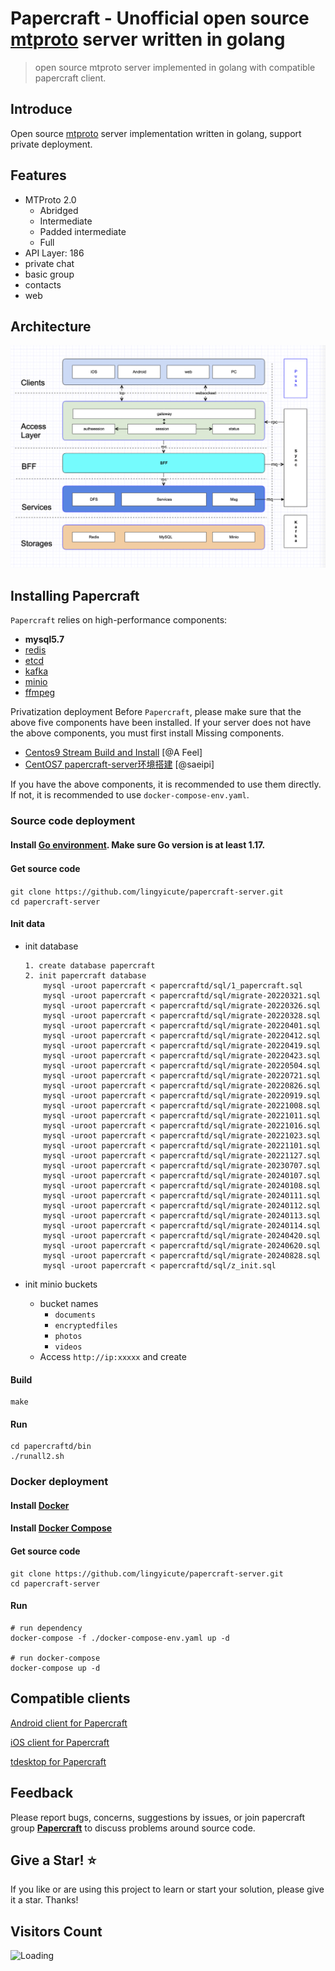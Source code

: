 # Papercraft - Unofficial open source [mtproto](https://papercraft-official.github.io/mtproto) server written in golang
> open source mtproto server implemented in golang with compatible papercraft client.

## Introduce
Open source [mtproto](https://papercraft-official.github.io/mtproto) server implementation written in golang, support private deployment.

## Features
- MTProto 2.0
  - Abridged
  - Intermediate
  - Padded intermediate
  - Full
- API Layer: 186
- private chat
- basic group
- contacts
- web

## Architecture
![Architecture](docs/image/architecture-001.png)

## Installing Papercraft 
`Papercraft` relies on high-performance components: 

- **mysql5.7**
- [redis](https://redis.io/)
- [etcd](https://etcd.io/)
- [kafka](https://kafka.apache.org/quickstart)
- [minio](https://docs.min.io/docs/minio-quickstart-guide.html#GNU/Linux)
- [ffmpeg](https://www.johnvansickle.com/ffmpeg/)

Privatization deployment Before `Papercraft`, please make sure that the above five components have been installed. If your server does not have the above components, you must first install Missing components. 

- [Centos9 Stream Build and Install](docs/install-centos-9.md) [@A Feel]
- [CentOS7 papercraft-server环境搭建](docs/install-centos-7.md) [@saeipi]

If you have the above components, it is recommended to use them directly. If not, it is recommended to use `docker-compose-env.yaml`.


### Source code deployment
#### Install [Go environment](https://go.dev/doc/install). Make sure Go version is at least 1.17.


#### Get source code　

```
git clone https://github.com/lingyicute/papercraft-server.git
cd papercraft-server
```

#### Init data
- init database

	```
	1. create database papercraft
	2. init papercraft database
		mysql -uroot papercraft < papercraftd/sql/1_papercraft.sql
		mysql -uroot papercraft < papercraftd/sql/migrate-20220321.sql
		mysql -uroot papercraft < papercraftd/sql/migrate-20220326.sql
		mysql -uroot papercraft < papercraftd/sql/migrate-20220328.sql
		mysql -uroot papercraft < papercraftd/sql/migrate-20220401.sql
		mysql -uroot papercraft < papercraftd/sql/migrate-20220412.sql
		mysql -uroot papercraft < papercraftd/sql/migrate-20220419.sql
		mysql -uroot papercraft < papercraftd/sql/migrate-20220423.sql
		mysql -uroot papercraft < papercraftd/sql/migrate-20220504.sql
		mysql -uroot papercraft < papercraftd/sql/migrate-20220721.sql
		mysql -uroot papercraft < papercraftd/sql/migrate-20220826.sql
		mysql -uroot papercraft < papercraftd/sql/migrate-20220919.sql
		mysql -uroot papercraft < papercraftd/sql/migrate-20221008.sql
		mysql -uroot papercraft < papercraftd/sql/migrate-20221011.sql
		mysql -uroot papercraft < papercraftd/sql/migrate-20221016.sql
		mysql -uroot papercraft < papercraftd/sql/migrate-20221023.sql
		mysql -uroot papercraft < papercraftd/sql/migrate-20221101.sql
		mysql -uroot papercraft < papercraftd/sql/migrate-20221127.sql
		mysql -uroot papercraft < papercraftd/sql/migrate-20230707.sql
		mysql -uroot papercraft < papercraftd/sql/migrate-20240107.sql
		mysql -uroot papercraft < papercraftd/sql/migrate-20240108.sql
		mysql -uroot papercraft < papercraftd/sql/migrate-20240111.sql
		mysql -uroot papercraft < papercraftd/sql/migrate-20240112.sql
		mysql -uroot papercraft < papercraftd/sql/migrate-20240113.sql
		mysql -uroot papercraft < papercraftd/sql/migrate-20240114.sql
		mysql -uroot papercraft < papercraftd/sql/migrate-20240420.sql
		mysql -uroot papercraft < papercraftd/sql/migrate-20240620.sql
		mysql -uroot papercraft < papercraftd/sql/migrate-20240828.sql
		mysql -uroot papercraft < papercraftd/sql/z_init.sql
	```

- init minio buckets
	- bucket names
	  - `documents`
	  - `encryptedfiles`
	  - `photos`
	  - `videos`
	- Access `http://ip:xxxxx` and create


#### Build
	
```
make
```

#### Run

```
cd papercraftd/bin
./runall2.sh
```

### Docker deployment
#### Install [Docker](https://docs.docker.com/get-docker/)

#### Install [Docker Compose](https://docs.docker.com/compose/install/)

#### Get source code

```
git clone https://github.com/lingyicute/papercraft-server.git
cd papercraft-server
```

#### Run

```  
# run dependency
docker-compose -f ./docker-compose-env.yaml up -d

# run docker-compose
docker-compose up -d
```
	
## Compatible clients
[Android client for Papercraft](clients/papercraft-android.md)

[iOS client for Papercraft](clients/papercraft-ios.md)

[tdesktop for Papercraft](clients/papercraft-tdesktop.md)

## Feedback
Please report bugs, concerns, suggestions by issues, or join papercraft group **[Papercraft](https://papercraft-link.github.io/+TjD5LZJ5XLRlCYLF)** to discuss problems around source code.

## Give a Star! ⭐

If you like or are using this project to learn or start your solution, please give it a star. Thanks!

## Visitors Count

<img align="left" src = "https://profile-counter.glitch.me/papercraft-server/count.svg" alt="Loading" />